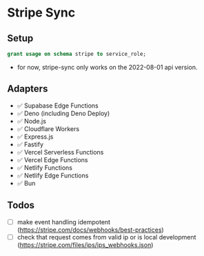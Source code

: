 # Stripe Sync

## Setup

```sql
grant usage on schema stripe to service_role;
```

- for now, stripe-sync only works on the 2022-08-01 api version. 

## Adapters

- ✅ Supabase Edge Functions
- ✅ Deno (including Deno Deploy)
- ✅ Node.js
- ✅ Cloudflare Workers
- ✅ Express.js
- ✅ Fastify
- ✅ Vercel Serverless Functions
- ✅ Vercel Edge Functions
- ✅ Netlify Functions
- ✅ Netlify Edge Functions
- ✅ Bun

## Todos

- [ ] make event handling idempotent (https://stripe.com/docs/webhooks/best-practices)
- [ ] check that request comes from valid ip or is local development (https://stripe.com/files/ips/ips_webhooks.json)
